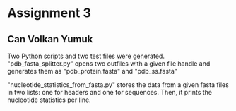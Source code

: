 # Assignment 3

## Can Volkan Yumuk

Two Python scripts and two test files were generated. "pdb_fasta_splitter.py" opens two outfiles with a given file handle and generates them as "pdb_protein.fasta" and "pdb_ss.fasta"

"nucleotide_statistics_from_fasta.py" stores the data from a given fasta files in two lists: one for headers and one for sequences. Then, it prints the nucleotide statistics per line.
